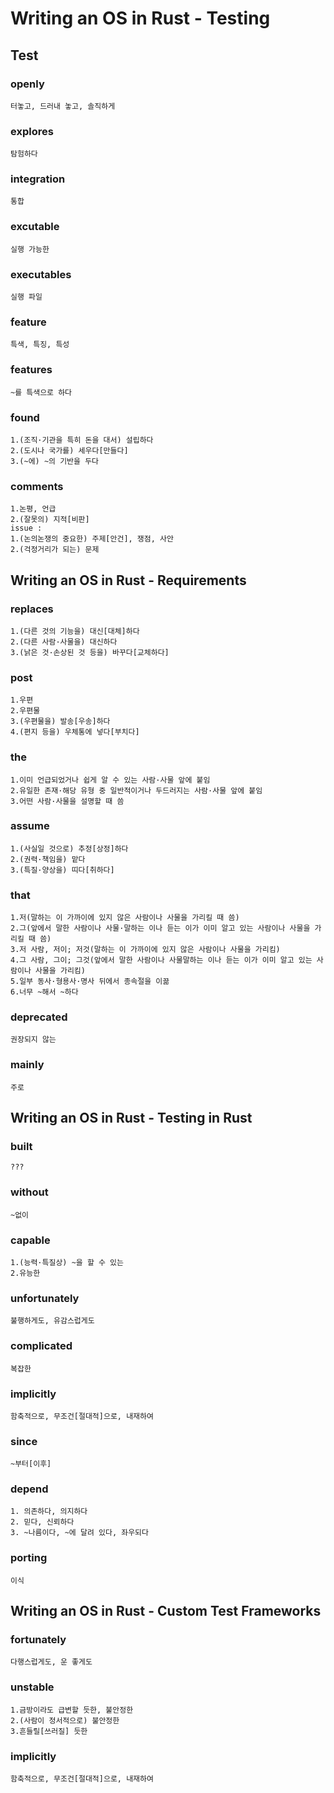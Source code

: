 # Writing an OS in Rust - Testing

## Test

### openly

    터놓고, 드러내 놓고, 솔직하게

### explores

    탐험하다

### integration

    통합

### excutable

    실행 가능한

### executables

    실행 파일

### feature

    특색, 특징, 특성

### features

    ~를 특색으로 하다

### found

    1.(조직·기관을 특히 돈을 대서) 설립하다
    2.(도시나 국가를) 세우다[만들다]
    3.(~에) ~의 기반을 두다

### comments

    1.논평, 언급
    2.(잘못의) 지적[비판]
    issue :
    1.(논의논쟁의 중요한) 주제[안건], 쟁점, 사안
    2.(걱정거리가 되는) 문제

## Writing an OS in Rust - Requirements

### replaces

    1.(다른 것의 기능을) 대신[대체]하다
    2.(다른 사람·사물을) 대신하다
    3.(낡은 것·손상된 것 등을) 바꾸다[교체하다]

### post

    1.우편
    2.우편물
    3.(우편물을) 발송[우송]하다
    4.(편지 등을) 우체통에 넣다[부치다]

### the

    1.이미 언급되었거나 쉽게 알 수 있는 사람·사물 앞에 붙임
    2.유일한 존재·해당 유형 중 일반적이거나 두드러지는 사람·사물 앞에 붙임
    3.어떤 사람·사물을 설명할 때 씀

### assume

    1.(사실일 것으로) 추정[상정]하다
    2.(권력·책임을) 맡다
    3.(특질·양상을) 띠다[취하다]

### that

    1.저(말하는 이 가까이에 있지 않은 사람이나 사물을 가리킬 때 씀)
    2.그(앞에서 말한 사람이나 사물·말하는 이나 듣는 이가 이미 알고 있는 사람이나 사물을 가리킬 때 씀)
    3.저 사람, 저이; 저것(말하는 이 가까이에 있지 않은 사람이나 사물을 가리킴)
    4.그 사람, 그이; 그것(앞에서 말한 사람이나 사물말하는 이나 듣는 이가 이미 알고 있는 사람이나 사물을 가리킴)
    5.일부 동사·형용사·명사 뒤에서 종속절을 이끎
    6.너무 ~해서 ~하다

### deprecated

    권장되지 않는

### mainly

    주로

## Writing an OS in Rust - Testing in Rust

### built

    ???

### without

    ~없이

### capable

    1.(능력·특질상) ~을 할 수 있는
    2.유능한

### unfortunately

    불행하게도, 유감스럽게도

### complicated

    복잡한

### implicitly

    함축적으로, 무조건[절대적]으로, 내재하여

### since

    ~부터[이후]

### depend

    1. 의존하다, 의지하다
    2. 믿다, 신뢰하다
    3. ~나름이다, ~에 달려 있다, 좌우되다

### porting

    이식

## Writing an OS in Rust - Custom Test Frameworks

### fortunately

    다행스럽게도, 운 좋게도

### unstable

    1.금방이라도 급변할 듯한, 불안정한
    2.(사람이 정서적으로) 불안정한
    3.흔들릴[쓰러질] 듯한

### implicitly

    함축적으로, 무조건[절대적]으로, 내재하여
